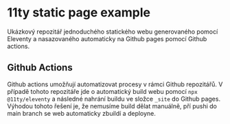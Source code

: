 # 11ty static page example

Ukázkový repozitář jednoduchého statického webu generovaného pomocí Eleventy a nasazovaného automaticky na Github pages pomocí Github actions.

## Github Actions 

Github actions umožňují automatizovat procesy v rámci Github repozitářů.
V případě tohoto repozitáře jde o automatický build webu pomocí `npx @11ty/eleventy` a následné nahrání buildu ve složce `_site` do Github pages.
Výhodou tohoto řešení je, že nemusíme build dělat manuálně, pří pushi do main branch se web automaticky zbuildí a deployne.

